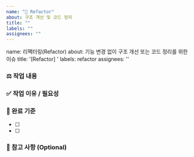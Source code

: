```yaml
---
name: "🔧 Refactor"
about: 구조 개선 및 코드 정리
title: ""
labels: ""
assignees: ""
---
```


name: 리팩터링(Refactor)
about: 기능 변경 없이 구조 개선 또는 코드 정리를 위한 이슈
title: '[Refactor] '
labels: refactor
assignees: ''

### ⚖️ 작업 내용

<!-- 리팩터링할 대상이나 구조 변경 내용을 한 줄로 작성해 주세요 -->

### ✅ 작업 이유 / 필요성

<!-- 리팩터링이 필요한 이유를 구체적으로 작성해 주세요 -->

### 🌟 완료 기준

<!-- 리팩터링이 완료된 상태를 판단할 수 있는 기준을 체크리스트로 작성해 주세요 -->

- [ ]
- [ ]

### 📌 참고 사항 (Optional)

<!-- 관련 컴포넌트 경로나 기준 문서가 있다면 작성해 주세요 -->
